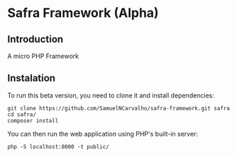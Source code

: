 # Safra Framework (Alpha)

## Introduction

A micro PHP Framework

## Instalation

To run this beta version, you need to clone it and install dependencies:

```
git clone https://github.com/SamuelNCarvalho/safra-framework.git safra
cd safra/
composer install
```

You can then run the web application using PHP's built-in server:
```
php -S localhost:8000 -t public/
```